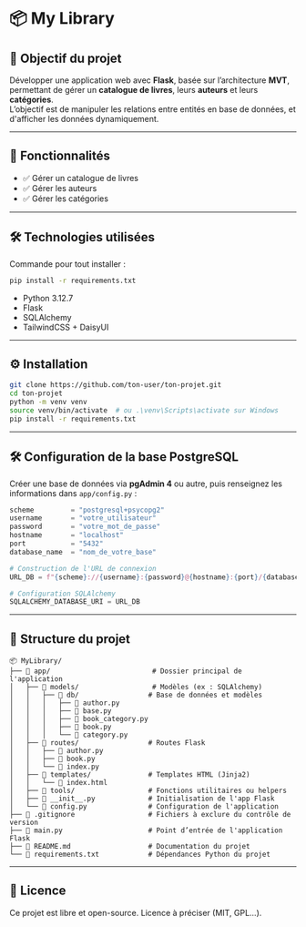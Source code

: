 # 📦 My Library

## 🎯 Objectif du projet

Développer une application web avec **Flask**, basée sur l’architecture **MVT**, permettant de gérer
un **catalogue de livres**, leurs **auteurs** et leurs **catégories**.  
L’objectif est de manipuler les relations entre entités en base de données, et d'afficher les données dynamiquement.

---

## 🚀 Fonctionnalités

- ✅ Gérer un catalogue de livres  
- ✅ Gérer les auteurs  
- ✅ Gérer les catégories  

---

## 🛠️ Technologies utilisées

Commande pour tout installer :  
```bash
pip install -r requirements.txt
```

- Python 3.12.7  
- Flask  
- SQLAlchemy  
- TailwindCSS + DaisyUI  

---

## ⚙️ Installation

```bash
git clone https://github.com/ton-user/ton-projet.git
cd ton-projet
python -m venv venv
source venv/bin/activate  # ou .\venv\Scripts\activate sur Windows
pip install -r requirements.txt
```

---

## 🛠️ Configuration de la base PostgreSQL

Créer une base de données via **pgAdmin 4** ou autre, puis renseignez les informations dans `app/config.py` :

```python
scheme         = "postgresql+psycopg2"
username       = "votre_utilisateur"
password       = "votre_mot_de_passe"
hostname       = "localhost"
port           = "5432"
database_name  = "nom_de_votre_base"

# Construction de l'URL de connexion
URL_DB = f"{scheme}://{username}:{password}@{hostname}:{port}/{database_name}"

# Configuration SQLAlchemy
SQLALCHEMY_DATABASE_URI = URL_DB
```

---

## 📁 Structure du projet

```
📦 MyLibrary/
├── 📂 app/                         # Dossier principal de l'application
│   ├── 📂 models/                  # Modèles (ex : SQLAlchemy)
│   │   ├── 📂 db/                 # Base de données et modèles
│   │   │   ├── 📄 author.py
│   │   │   ├── 📄 base.py
│   │   │   ├── 📄 book_category.py
│   │   │   ├── 📄 book.py
│   │   │   └── 📄 category.py
│   ├── 📂 routes/                 # Routes Flask
│   │   ├── 📄 author.py
│   │   ├── 📄 book.py
│   │   └── 📄 index.py
│   ├── 📂 templates/              # Templates HTML (Jinja2)
│   │   └── 📄 index.html
│   ├── 📂 tools/                  # Fonctions utilitaires ou helpers
│   ├── 📄 __init__.py             # Initialisation de l'app Flask
│   └── 📄 config.py               # Configuration de l'application
├── 📄 .gitignore                  # Fichiers à exclure du contrôle de version
├── 📄 main.py                     # Point d’entrée de l'application Flask
├── 📄 README.md                   # Documentation du projet
└── 📄 requirements.txt            # Dépendances Python du projet
```

---

## 📄 Licence

Ce projet est libre et open-source. Licence à préciser (MIT, GPL…).